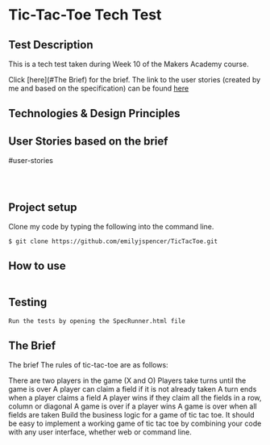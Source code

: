 # Tic-Tac-Toe Tech Test

## Test Description

This is a tech test taken during Week 10 of the Makers Academy course. 

Click [here](#The Brief) for the brief.
The link to the user stories (created by me and based on the specification) can be found [here](#user-stories)

## Technologies & Design Principles


## User Stories based on the brief
#user-stories
```



```

## Project setup

Clone my code by typing the following into the command line.<br>

```
$ git clone https://github.com/emilyjspencer/TicTacToe.git

```

## How to use

```

```

## Testing

```
Run the tests by opening the SpecRunner.html file

```

## The Brief

The brief
The rules of tic-tac-toe are as follows:

There are two players in the game (X and O)
Players take turns until the game is over
A player can claim a field if it is not already taken
A turn ends when a player claims a field
A player wins if they claim all the fields in a row, column or diagonal
A game is over if a player wins
A game is over when all fields are taken
Build the business logic for a game of tic tac toe. 
It should be easy to implement a working game of tic tac toe by 
combining your code with any user interface, whether web or command line.